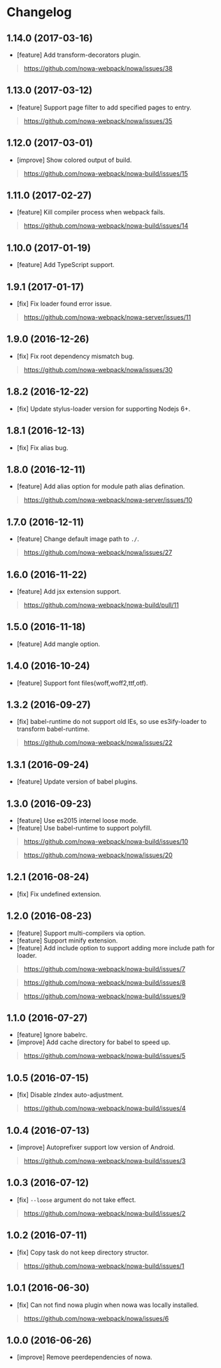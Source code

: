 # Changelog

## 1.14.0 (2017-03-16)

* [feature] Add transform-decorators plugin.

> https://github.com/nowa-webpack/nowa/issues/38

## 1.13.0 (2017-03-12)

* [feature] Support page filter to add specified pages to entry.

> https://github.com/nowa-webpack/nowa/issues/35

## 1.12.0 (2017-03-01)

* [improve] Show colored output of build.

> https://github.com/nowa-webpack/nowa-build/issues/15 

## 1.11.0 (2017-02-27)

* [feature] Kill compiler process when webpack fails.

> https://github.com/nowa-webpack/nowa-build/issues/14

## 1.10.0 (2017-01-19)

* [feature] Add TypeScript support.

## 1.9.1 (2017-01-17)

* [fix] Fix loader found error issue.

> https://github.com/nowa-webpack/nowa-server/issues/11

## 1.9.0 (2016-12-26)

* [fix] Fix root dependency mismatch bug.

> https://github.com/nowa-webpack/nowa/issues/30

## 1.8.2 (2016-12-22)

* [fix] Update stylus-loader version for supporting Nodejs 6+.

## 1.8.1 (2016-12-13)

* [fix] Fix alias bug.

## 1.8.0 (2016-12-11)

* [feature] Add alias option for module path alias defination.

> https://github.com/nowa-webpack/nowa-server/issues/10

## 1.7.0 (2016-12-11)

* [feature] Change default image path to `./`.

> https://github.com/nowa-webpack/nowa/issues/27

## 1.6.0 (2016-11-22)

* [feature] Add jsx extension support.

> https://github.com/nowa-webpack/nowa-build/pull/11

## 1.5.0 (2016-11-18)

* [feature] Add mangle option.

## 1.4.0 (2016-10-24)

* [feature] Support font files(woff,woff2,ttf,otf).

## 1.3.2 (2016-09-27)

* [fix] babel-runtime do not support old IEs, so use es3ify-loader to transform babel-runtime.

> https://github.com/nowa-webpack/nowa/issues/22

## 1.3.1 (2016-09-24)

* [feature] Update version of babel plugins.

## 1.3.0 (2016-09-23)

* [feature] Use es2015 internel loose mode.
* [feature] Use babel-runtime to support polyfill.

> https://github.com/nowa-webpack/nowa-build/issues/10

> https://github.com/nowa-webpack/nowa/issues/20

## 1.2.1 (2016-08-24)

* [fix] Fix undefined extension.

## 1.2.0 (2016-08-23)

* [feature] Support multi-compilers via option.
* [feature] Support minify extension.
* [feature] Add include option to support adding more include path for loader.

> https://github.com/nowa-webpack/nowa-build/issues/7

> https://github.com/nowa-webpack/nowa-build/issues/8

> https://github.com/nowa-webpack/nowa-build/issues/9

## 1.1.0 (2016-07-27)

* [feature] Ignore babelrc.
* [improve] Add cache directory for babel to speed up.

> https://github.com/nowa-webpack/nowa-build/issues/5

## 1.0.5 (2016-07-15)

* [fix] Disable zIndex auto-adjustment.

> https://github.com/nowa-webpack/nowa-build/issues/4

## 1.0.4 (2016-07-13)

* [improve] Autoprefixer support low version of Android.

> https://github.com/nowa-webpack/nowa-build/issues/3

## 1.0.3 (2016-07-12)

* [fix] `--loose` argument do not take effect.

> https://github.com/nowa-webpack/nowa-build/issues/2

## 1.0.2 (2016-07-11)

* [fix] Copy task do not keep directory structor.

> https://github.com/nowa-webpack/nowa-build/issues/1

## 1.0.1 (2016-06-30)

* [fix] Can not find nowa plugin when nowa was locally installed.

> https://github.com/nowa-webpack/nowa/issues/6

## 1.0.0 (2016-06-26)

* [improve] Remove peerdependencies of nowa.

